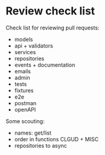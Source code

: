 # Review check list

Check list for reviewing pull requests:
- models
- api + validators
- services
- repositories
- events + documentation
- emails
- admin
- tests
- fixtures
- e2e
- postman
- openAPI

Some scouting:
- names: get/list
- order in functions CLGUD + MISC
- repositories to async